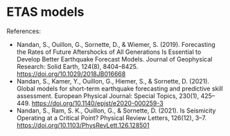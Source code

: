 # ETAS models

References:
- Nandan, S., Ouillon, G., Sornette, D., & Wiemer, S. (2019). Forecasting the Rates of Future Aftershocks of All Generations Is Essential to Develop Better Earthquake Forecast Models. Journal of Geophysical Research: Solid Earth, 124(8), 8404–8425. https://doi.org/10.1029/2018JB016668
- Nandan, S., Kamer, Y., Ouillon, G., Hiemer, S., & Sornette, D. (2021). Global models for short-term earthquake forecasting and predictive skill assessment. European Physical Journal: Special Topics, 230(1), 425–449. https://doi.org/10.1140/epjst/e2020-000259-3
- Nandan, S., Ram, S. K., Ouillon, G., & Sornette, D. (2021). Is Seismicity Operating at a Critical Point? Physical Review Letters, 126(12), 3–7. https://doi.org/10.1103/PhysRevLett.126.128501
